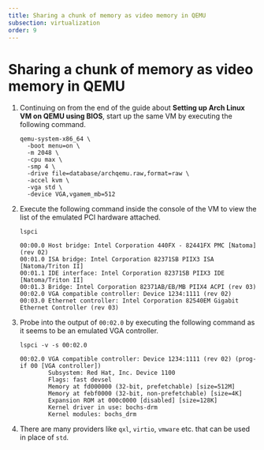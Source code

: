 ```yaml
---
title: Sharing a chunk of memory as video memory in QEMU  
subsection: virtualization  
order: 9  
---
```


# Sharing a chunk of memory as video memory in QEMU

1. Continuing on from the end of the guide about **Setting up Arch Linux VM on QEMU using BIOS**, start up the same VM by executing the following command.  
   ```
   qemu-system-x86_64 \
     -boot menu=on \
     -m 2048 \
     -cpu max \
     -smp 4 \
     -drive file=database/archqemu.raw,format=raw \
     -accel kvm \
     -vga std \
     -device VGA,vgamem_mb=512
   ```
2. Execute the following command inside the console of the VM to view the list of the emulated PCI hardware attached.  
   ```
   lspci
   ```
   ```
   00:00.0 Host bridge: Intel Corporation 440FX - 82441FX PMC [Natoma] (rev 02)
   00:01.0 ISA bridge: Intel Corporation 82371SB PIIX3 ISA [Natoma/Triton II]
   00:01.1 IDE interface: Intel Corporation 82371SB PIIX3 IDE [Natoma/Triton II]
   00:01.3 Bridge: Intel Corporation 82371AB/EB/MB PIIX4 ACPI (rev 03)
   00:02.0 VGA compatible controller: Device 1234:1111 (rev 02)
   00:03.0 Ethernet controller: Intel Corporation 82540EM Gigabit Ethernet Controller (rev 03)
   ```
3. Probe into the output of `00:02.0` by executing the following command as it seems to be an emulated VGA controller.  
   ```
   lspci -v -s 00:02.0
   ```
   ```
   00:02.0 VGA compatible controller: Device 1234:1111 (rev 02) (prog-if 00 [VGA controller])
           Subsystem: Red Hat, Inc. Device 1100
           Flags: fast devsel
           Memory at fd000000 (32-bit, prefetchable) [size=512M]
           Memory at febf0000 (32-bit, non-prefetchable) [size=4K]
           Expansion ROM at 000c0000 [disabled] [size=128K]
           Kernel driver in use: bochs-drm
           Kernel modules: bochs_drm
   ```
4. There are many providers like `qxl`, `virtio`, `vmware` etc. that can be used in place of `std`.  
